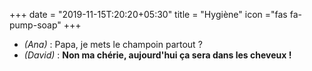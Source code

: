+++
date = "2019-11-15T:20:20+05:30"
title = "Hygiène"
icon ="fas fa-pump-soap"
+++

* _(Ana)_ : Papa, je mets le champoin partout ?
* _(David)_ : **Non ma chérie, aujourd'hui ça sera dans les cheveux !**
